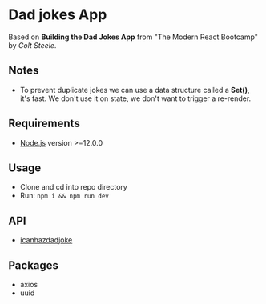 # Dad jokes App

Based on **Building the Dad Jokes App** from "The Modern React Bootcamp" by *Colt Steele*.

## Notes

- To prevent duplicate jokes we can use a data structure called a **Set()**, it's fast. We don't use it on state, we don't want to trigger a re-render. 

## Requirements

- [Node.js](https://nodejs.org/en/) version >=12.0.0

## Usage

- Clone and cd into repo directory
- Run: `npm i && npm run dev`

## API

- [icanhazdadjoke](https://icanhazdadjoke.com/api)

## Packages

- axios
- uuid